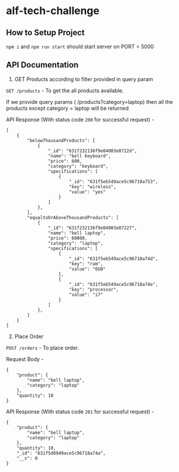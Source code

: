 # alf-tech-challenge

## How to Setup Project

`npm i` and `npm run start` should start server on PORT = 5000

## API Documentation

1. GET Products according to filter provided in query param

`GET /products` - To get the all products available.

If we provide query params ( /products?category=laptop) then all the products except category = laptop will be returned

API Response (With status code `200` for successful request) -

```
[
    {
        "belowThousandProducts": [
            {
                "_id": "631f232136f9e04003e8722d",
                "name": "bell keyboard",
                "price": 600,
                "category": "keyboard",
                "specifications": [
                    {
                        "_id": "631f5eb549ace5c96718a753",
                        "key": "wireless",
                        "value": "yes"
                    }
                ]
            },
        ],
        "equaltoOrAboveThousandProducts": [
            {
                "_id": "631f232136f9e04003e87227",
                "name": "bell laptop",
                "price": 60000,
                "category": "laptop",
                "specifications": [
                    {
                        "_id": "631f5eb549ace5c96718a74d",
                        "key": "ram",
                        "value": "6GB"
                    },
                    {
                        "_id": "631f5eb549ace5c96718a74e",
                        "key": "processor",
                        "value": "i7"
                    }
                ]
            },
        ]
    }
]

```

2. Place Order

`POST /orders` - To place order.

Request Body -

```
{
    "product": {
        "name": "bell laptop",
        "category": "laptop"
    },
    "quantity": 10
}

```

API Response (With status code `201` for successful request) -

```
{
    "product": {
        "name": "bell laptop",
        "category": "laptop"
    },
    "quantity": 10,
    "_id": "631f5d8949ace5c96718a74a",
    "__v": 0
}

```
